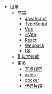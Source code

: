- 目录
  - 前端
    - [JavaScript](javascript/readme)
    - [TypeScript](typescript/readme)
    - [Vue](vue/readme)
    - [🔥Vite](vite/readme)
    - [React](react/readme)
    - [Webpack](webpack/readme)
    - [Git](git/readme)
  - [🎉 优文转载](collect/readme)
  - 更多
    - [开发规范](more/lint/readme)
    - [axios](more/axios/readme)
    - [docker](more/docker/readme)
    - [代码片段](more/code-clips/readme)

